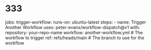 # 333

jobs:
  trigger-workflow:
    runs-on: ubuntu-latest
    steps:
      - name: Trigger Another Workflow
        uses: peter-evans/workflow-dispatch@v1
        with:
          repository: your-repo-name
          workflow: another-workflow.yml  # The workflow to trigger
          ref: refs/heads/main  # The branch to use for the workflow
